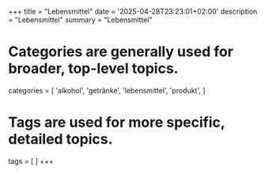 +++
title = "Lebensmittel"
date = '2025-04-28T23:23:01+02:00'
description = "Lebensmittel"
summary = "Lebensmittel"
# Categories are generally used for broader, top-level topics.
categories = [
 'alkohol',
 'getränke',
 'lebensmittel',
 'produkt',
]
# Tags are used for more specific, detailed topics.
tags = [
]
+++
